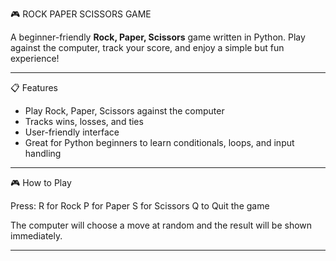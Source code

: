 🎮 ROCK PAPER SCISSORS GAME

A beginner-friendly **Rock, Paper, Scissors** game written in Python. Play against the computer, track your score, and enjoy a simple but fun experience!

-------------------------

📋 Features

- Play Rock, Paper, Scissors against the computer
- Tracks wins, losses, and ties
- User-friendly interface
- Great for Python beginners to learn conditionals, loops, and input handling

-------------------------

🎮 How to Play

Press:
R for Rock
P for Paper
S for Scissors
Q to Quit the game

The computer will choose a move at random and the result will be shown immediately.

--------------------------
